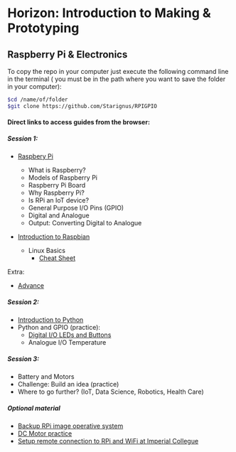 # Horizon: Introduction to Making & Prototyping

## Raspberry Pi & Electronics

To copy the repo in your computer just execute the following command line in the terminal ( you must be in the path where you want to save the folder in your computer):

``` bash
$cd /name/of/folder
$git clone https://github.com/Starignus/RPIGPIO
```

#### Direct links to access guides from the browser:

##### Session 1:

* [Raspbery Pi](Session1/Introduction_RPI.md)
  * What is Raspberry?
  * Models of Raspberry Pi
  * Raspberry Pi Board
  * Why Raspberry Pi?
  * Is RPi an IoT device?
  * General Purpose I/O Pins (GPIO)
  * Digital and Analogue
  * Output: Converting Digital to Analogue

* [Introduction to Raspbian](Session1/Raspbian_Linux.md)
   * Linux Basics
     * [Cheat Sheet](Session1/Bash_script/Cheat_sheet_bash_Linux.md)

Extra:
* [Advance](Extramaterial/Advance.md)

##### Session 2:

* [Introduction to Python](Session2/Python/Python.md)
* Python and GPIO (practice):
    * [Digital I/O LEDs and Buttons](Session2/GPIO/GPIO_Led.md)
    * Analogue I/O Temperature

##### Session 3:

* Battery and Motors
* Challenge: Build an idea (practice)
* Where to go further? (IoT, Data Science, Robotics, Health Care)

##### Optional material
* [Backup RPi image operative system](Session1/Advance.md)
* [DC Motor practice](Extramaterial/GPIO_MotorHAT.md)
* [Setup remote connection to RPi and WiFi at Imperial Collegue](https://starignus.github.io/PythonPractise//2016/10/14/RPisetup/)
